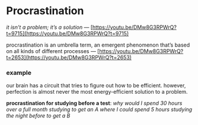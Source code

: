 # Procrastination

*it isn’t a problem; it’s a solution* —  [https://youtu.be/DMw8G3RPWrQ?t=9715](https://youtu.be/DMw8G3RPWrQ?t=9715)

procrastination is an umbrella term, an emergent phenomenon that’s based on all kinds of different processes — [https://youtu.be/DMw8G3RPWrQ?t=2653](https://youtu.be/DMw8G3RPWrQ?t=2653)

### example

our brain has a circuit that tries to figure out how to be efficient. however, perfection is almost never the most energy-efficient solution to a problem.

**procrastination for studying before a test**: *why would I spend 30 hours over a full month studying to get an A where I could spend 5 hours studying the night before to get a B*